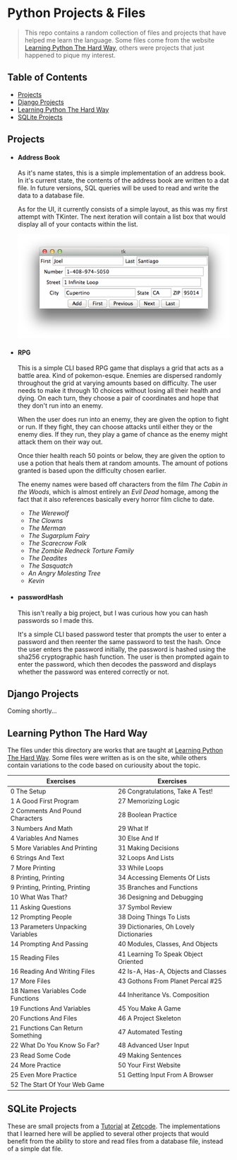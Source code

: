 # Python Projects & Files

>This repo contains a random collection of files and projects that have helped me learn the language.  Some files come from the website [Learning Python The Hard Way](http://learnpythonthehardway.org/book/), others were projects that just happened to pique my interest.

## Table of Contents
* [Projects](#Projects)
* [Django Projects](#Django)
* [Learning Python The Hard Way](#LPTHW)
* [SQLite Projects](#SQLite)

<a name="Projects"/></a>
## Projects

* #### Address Book
  As it's name states, this is a simple implementation of an address book.  In it's current state, the contents of the address book are written to a dat file.  In future versions, SQL queries will be used to read and write the data to a database file.  
  
  As for the UI, it currently consists of a simple layout, as this was my first attempt with TKinter.  The next iteration will contain a list box that would display all of your contacts within the list.
  
  ![Address Book](./Images/addressBook.png)

* #### RPG
  This is a simple CLI based RPG game that displays a grid that acts as a battle area.  Kind of pokemon-esque.  Enemies are dispersed randomly throughout the grid at varying amounts based on difficulty.  The user needs to make it through 10 choices without losing all their health and dying.  On each turn, they choose a pair of coordinates and hope that they don't run into an enemy.  
  
  When the user does run into an enemy, they are given the option to fight or run.  If they fight, they can choose attacks until either they or the enemy dies.  If they run, they play a game of chance as the enemy might attack them on their way out.  

  Once thier health reach 50 points or below, they are given the option to use a potion that heals them at random amounts.  The amount of potions granted is based upon the difficulty chosen earlier.
  
  The enemy names were based off characters from the film _The Cabin in the Woods_, which is almost entirely an _Evil Dead_ homage, among the fact that it also references basically every horror film cliche to date.
    * _The Werewolf_
    * _The Clowns_
    * _The Merman_
    * _The Sugarplum Fairy_
    * _The Scarecrow Folk_
    * _The Zombie Redneck Torture Family_
    * _The Deadites_
    * _The Sasquatch_
    * _An Angry Molesting Tree_
    * _Kevin_

* #### passwordHash
  This isn't really a big project, but I was curious how you can hash passwords so I made this.  
  
  It's a simple CLI based password tester that prompts the user to enter a password and then reenter the same password to test the hash.  Once the user enters the password initially, the password is hashed using the sha256 cryptographic hash function.  The user is then prompted again to enter the password, which then decodes the password and displays whether the password was entered correctly or not.

<a name="Django"/></a>
## Django Projects

Coming shortly...

<a name="LPTHW"/></a>
## Learning Python The Hard Way
The files under this directory are works that are taught at [Learning Python The Hard Way](http://learnpythonthehardway.org/book/).  Some files were written as is on the site, while others contain variations to the code based on curiousity about the topic.

| Exercises                         | Exercises                              |
|-----------------------------------|----------------------------------------|
| 0 The Setup                       | 26 Congratulations, Take A Test!       |
| 1 A Good First Program            | 27 Memorizing Logic                    |
| 2 Comments And Pound Characters   | 28 Boolean Practice                    |
| 3 Numbers And Math                | 29 What If                             |
| 4 Variables And Names             | 30 Else And If                         |
| 5 More Variables And Printing     | 31 Making Decisions                    |
| 6 Strings And Text                | 32 Loops And Lists                     |
| 7 More Printing                   | 33 While Loops                         |
| 8 Printing, Printing              | 34 Accessing Elements Of Lists         |
| 9 Printing, Printing, Printing    | 35 Branches and Functions              |
| 10 What Was That?                 | 36 Designing and Debugging             |
| 11 Asking Questions               | 37 Symbol Review                       |
| 12 Prompting People               | 38 Doing Things To Lists               |
| 13 Parameters Unpacking Variables | 39 Dictionaries, Oh Lovely Dictionaries|
| 14 Prompting And Passing          | 40 Modules, Classes, And Objects       |
| 15 Reading Files                  | 41 Learning To Speak Object Oriented   |
| 16 Reading And Writing Files      | 42 Is-A, Has-A, Objects and Classes    |
| 17 More Files                     | 43 Gothons From Planet Percal #25      |
| 18 Names Variables Code Functions | 44 Inheritance Vs. Composition         |
| 19 Functions And Variables        | 45 You Make A Game                     |
| 20 Functions And Files            | 46 A Project Skeleton                  |
| 21 Functions Can Return Something | 47 Automated Testing                   |
| 22 What Do You Know So Far?       | 48 Advanced User Input                 |
| 23 Read Some Code                 | 49 Making Sentences                    |
| 24 More Practice                  | 50 Your First Website                  |
| 25 Even More Practice             | 51 Getting Input From A Browser        |
| 52 The Start Of Your Web Game     |                                        |

<a name="SQLite"/></a>
## SQLite Projects
These are small projects from a [Tutorial](http://zetcode.com/db/sqlitepythontutorial/) at [Zetcode](http://zetcode.com).  The implementations that I learned here will be applied to several other projects that would benefit from the ability to store and read files from a database file, instead of a simple dat file.